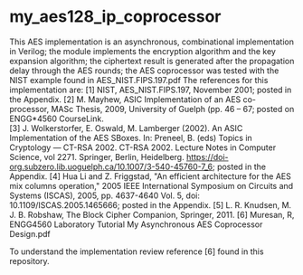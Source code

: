 # my_aes128_ip_coprocessor
This AES implementation is an asynchronous, combinational implementation in Verilog; the module implements the encryption algorithm and the key expansion algorithm; the ciphertext result is generated after the propagation delay through the AES rounds; the AES coprocessor was tested with the NIST example found in AES_NIST.FIPS.197.pdf
The references for this implementation are:
[1] NIST, AES_NIST.FIPS.197, November 2001; posted in the Appendix. 
[2] M. Mayhew, ASIC Implementation of an AES co-processor, MASc Thesis, 2009, University of Guelph (pp. 46 – 67; posted on ENGG*4560 CourseLink.  
[3] J. Wolkerstorfer, E. Oswald, M. Lamberger (2002). An ASIC Implementation of the AES SBoxes. In: Preneel, B. (eds) Topics in Cryptology — CT-RSA 2002. CT-RSA 2002. Lecture Notes in Computer Science, vol 2271. Springer, Berlin, Heidelberg. https://doi-org.subzero.lib.uoguelph.ca/10.1007/3-540-45760-7_6; posted in the Appendix.
[4] Hua Li and Z. Friggstad, "An efficient architecture for the AES mix columns operation," 2005 IEEE International Symposium on Circuits and Systems (ISCAS), 2005, pp. 4637-4640 Vol. 5, doi: 10.1109/ISCAS.2005.1465666; posted in the Appendix. 
[5] L. R. Knudsen, M. J. B. Robshaw, The Block Cipher Companion, Springer, 2011.
[6] Muresan, R, ENGG4560 Laboratory Tutorial My Asynchronous AES Coprocessor Design.pdf

To understand the implementation review reference [6] found in this repository. 
